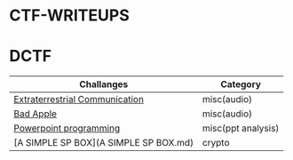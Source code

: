 # CTF-WRITEUPS

# DCTF

Challanges                                               |Category          |
|------------                                            |--------
|[Extraterrestrial Communication](Extraterrestrial_Communicaation.md)   | misc(audio)      |
|[Bad Apple](badapple.md)                                |misc(audio)       |
|[Powerpoint programming](powerpointprogramming.md)      |misc(ppt analysis)|
|[A SIMPLE SP BOX](A SIMPLE SP BOX.md)       |crypto|   |
